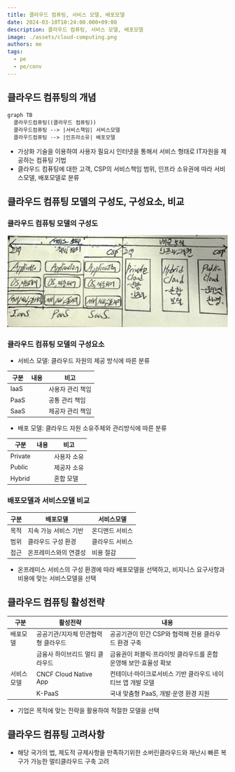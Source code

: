 ```yaml
---
title: 클라우드 컴퓨팅, 서비스 모델, 배포모델
date: 2024-03-10T10:24:00.000+09:00
description: 클라우드 컴퓨팅, 서비스 모델, 배포모델
image: ./assets/cloud-computing.png
authors: me
tags:
  - pe
  - pe/conv
---
```


## 클라우드 컴퓨팅의 개념

```mermaid
graph TB
  클라우드컴퓨팅((클라우드 컴퓨팅))
  클라우드컴퓨팅 --> |서비스책임| 서비스모델
  클라우드컴퓨팅 --> |인프라소유| 배포모델
```

- 가상화 기술을 이용하여 사용자 필요시 인터넷을 통해서 서비스 형태로 IT자원을 제공하는 컴퓨팅 기법
- 클라우드 컴퓨팅에 대한 고객, CSP의 서비스책임 범위, 인프라 소유권에 따라 서비스모델, 배포모델로 분류

## 클라우드 컴퓨팅 모델의 구성도, 구성요소, 비교

### 클라우드 컴퓨팅 모델의 구성도

![cloud computing model](./assets/cloud-computing-model.jpg)

### 클라우드 컴퓨팅 모델의 구성요소

- 서비스 모델: 클라우드 자원의 제공 방식에 따른 분류

| 구분 | 내용 | 비고 |
| --- | --- | --- |
| IaaS | | 사용자 관리 책임 |
| PaaS | | 공통 관리 책임 |
| SaaS | | 제공자 관리 책임 |

- 배포 모델: 클라우드 자원 소유주체와 관리방식에 따른 분류

| 구분 | 내용 | 비고 |
| --- | --- | --- |
| Private | | 사용자 소유 |
| Public | | 제공자 소유 |
| Hybrid | | 혼합 모델 |

### 배포모델과 서비스모델 비교

| 구분 | 배포모델 | 서비스모델 |
| --- | --- | --- |
| 목적 | 지속 가능 서비스 기반 | 온디맨드 서비스 |
| 범위 | 클라우드 구성 환경 | 클라우드 서비스 |
| 접근 | 온프레미스와의 연결성 | 비용 절감 |

- 온프레미스 서비스의 구성 환경에 따라 배포모델을 선택하고, 비지니스 요구사항과 비용에 맞는 서비스모델을 선택

## 클라우드 컴퓨팅 활성전략

| 구분 | 활성전략 | 내용 |
| --- | --- | --- |
| 배포모델 | 공공기관/지자체 민관협력형 클라우드 | 공공기관이 민간 CSP와 협력해 전용 클라우드 환경 구축 |
| | 금융사 하이브리드 멀티 클라우드 | 금융권이 퍼블릭·프라이빗 클라우드를 혼합 운영해 보안·효율성 확보 |
| 서비스모델 | CNCF Cloud Native App | 컨테이너·마이크로서비스 기반 클라우드 네이티브 앱 개발 모델 |
| | K-PaaS | 국내 맞춤형 PaaS, 개발·운영 환경 지원 |

- 기업은 목적에 맞는 전략을 활용하여 적절한 모델을 선택

## 클라우드 컴퓨팅 고려사항

- 해당 국가의 법, 제도적 규제사항을 만족하기위한 소버린클라우드와 재난시 빠른 복구가 가능한 멀티클라우드 구축 고려
